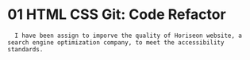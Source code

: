 # 01 HTML CSS Git: Code Refactor


      I have been assign to imporve the quality of Horiseon website, a search engine optimization company, to meet the accessibility standards. 
     